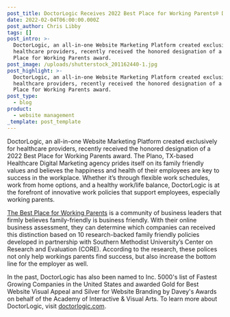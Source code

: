 ```yaml
---
post_title: DoctorLogic Receives 2022 Best Place for Working Parents® Designation
date: 2022-02-04T06:00:00.000Z
post_author: Chris Libby
tags: []
post_intro: >-
  DoctorLogic, an all-in-one Website Marketing Platform created exclusively for
  healthcare providers, recently received the honored designation of a 2022 Best
  Place for Working Parents award.
post_image: /uploads/shutterstock_201162440-1.jpg
post_highlight: >-
  DoctorLogic, an all-in-one Website Marketing Platform created exclusively for
  healthcare providers, recently received the honored designation of a 2022 Best
  Place for Working Parents award.
post_type:
  - blog
product:
  - website management
_template: post_template
---
```


DoctorLogic, an all-in-one Website Marketing Platform created exclusively for healthcare providers, recently received the honored designation of a 2022 Best Place for Working Parents award. The Plano, TX-based Healthcare Digital Marketing agency prides itself on its family friendly values and believes the happiness and health of their employees are key to success in the workplace. Whether it’s through flexible work schedules, work from home options, and a healthy work/life balance, DoctorLogic is at the forefront of innovative work policies that support employees, especially working parents.

[The Best Place for Working Parents](https://bestplace4workingparents.com/) is a community of business leaders that firmly believes family-friendly is business friendly. With their online business assessment, they can determine which companies can received this distinction based on 10 research-backed family friendly policies developed in partnership with Southern Methodist University’s Center on Research and Evaluation (CORE). According to the research, these polices not only help workings parents find success, but also increase the bottom line for the employer as well.

  
In the past, DoctorLogic has also been named to Inc. 5000's list of Fastest Growing Companies in the United States and awarded Gold for Best Website Visual Appeal and Silver for Website Branding by Davey's Awards on behalf of the Academy of Interactive & Visual Arts. To learn more about DoctorLogic, visit [doctorlogic.com](https://doctorlogic.com/).
